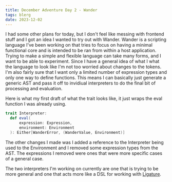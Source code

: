 ```yaml
---
title: December Adventure Day 2 - Wander
tags: blerg
date: 2023-12-02
---
```


I had some other plans for today, but I don't feel like messing with frontend stuff and I got an idea I wanted to try out with Wander.
Wander is a scripting language I've been working on that tries to focus on having a minimal functional core and is intended to be ran from within a host application.
Trying to make a simple and flexible language can take many forms, and I want to be able to experiment.
Since I have a general idea of what I what the language to look like I'm not too worried about changes to the tokens.
I'm also fairly sure that I want only a limited number of expression types and only one way to define functions.
This means I can basically just generate a generic AST and pass it off to invidiual interpreters to do the final bit of processing and evaluation.

Here is what my first draft of what the trait looks like, it just wraps the eval function I was already using.

```scala
trait Interpreter:
  def eval(
      expression: Expression,
      environment: Environment
  ): Either[WanderError, (WanderValue, Environment)]
```

The other changes I made was I added a reference to the Interpreter being used to the Environment and I removed some expression types from the AST.
The expressions I removed were ones that were more specific cases of a general case.

The two interpreters I'm working on currently are one that is trying to be more general and one that acts more like a DSL for working with [Ligature](https://ligature.dev).
